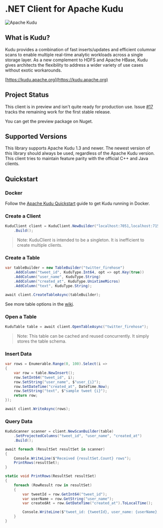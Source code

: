# .NET Client for Apache Kudu
![Apache Kudu](https://d3dr9sfxru4sde.cloudfront.net/i/k/apachekudu_logo_0716_345px.png)

## What is Kudu?
Kudu provides a combination of fast inserts/updates and efficient columnar scans to enable multiple real-time analytic workloads across a single storage layer. As a new complement to HDFS and Apache HBase, Kudu gives architects the flexibility to address a wider variety of use cases without exotic workarounds.

[https://kudu.apache.org](https://kudu.apache.org)

## Project Status
This client is in preview and isn't quite ready for production use.
Issue [#17](/../../issues/17) tracks the remaining work for the first stable release.

You can get the preview package on Nuget.

## Supported Versions
This library supports Apache Kudu 1.3 and newer. The newest version of this library
should always be used, regardless of the Apache Kudu version.
This client tries to maintain feature parity with the official C++ and Java clients.

## Quickstart

### Docker
Follow the [Apache Kudu Quickstart](https://kudu.apache.org/docs/quickstart.html) guide to get Kudu running in Docker.

### Create a Client

```csharp
KuduClient client = KuduClient.NewBuilder("localhost:7051,localhost:7151,localhost:7251")
    .Build();
```

> Note: KuduClient is intended to be a singleton. It is inefficient to create multiple clients.

### Create a Table

```csharp
var tableBuilder = new TableBuilder("twitter_firehose")
    .AddColumn("tweet_id", KuduType.Int64, opt => opt.Key(true))
    .AddColumn("user_name", KuduType.String)
    .AddColumn("created_at", KuduType.UnixtimeMicros)
    .AddColumn("text", KuduType.String);

await client.CreateTableAsync(tableBuilder);
```

See more table options in the [wiki](https://github.com/xqrzd/kudu-client-net/wiki/Create-Table).

### Open a Table

```csharp
KuduTable table = await client.OpenTableAsync("twitter_firehose");
```

> Note: This table can be cached and reused concurrently. It simply stores the table schema.

### Insert Data

```csharp
var rows = Enumerable.Range(0, 100).Select(i =>
{
    var row = table.NewInsert();
    row.SetInt64("tweet_id", i);
    row.SetString("user_name", $"user_{i}");
    row.SetDateTime("created_at", DateTime.Now);
    row.SetString("text", $"sample tweet {i}");
    return row;
});

await client.WriteAsync(rows);
```

### Query Data

```csharp
KuduScanner scanner = client.NewScanBuilder(table)
    .SetProjectedColumns("tweet_id", "user_name", "created_at")
    .Build();

await foreach (ResultSet resultSet in scanner)
{
    Console.WriteLine($"Received {resultSet.Count} rows");
    PrintRows(resultSet);
}

static void PrintRows(ResultSet resultSet)
{
    foreach (RowResult row in resultSet)
    {
        var tweetId = row.GetInt64("tweet_id");
        var userName = row.GetString("user_name");
        var createdAt = row.GetDateTime("created_at").ToLocalTime();

        Console.WriteLine($"tweet_id: {tweetId}, user_name: {userName}, created_at: {createdAt}");
    }
}
```
